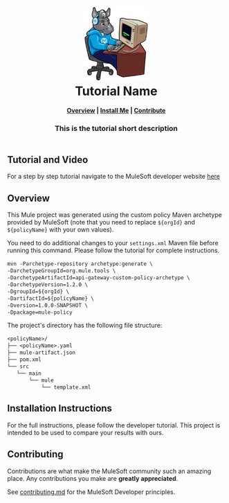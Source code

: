 <h1 align="center">
	<img
	width="150"
	src="/images/max-terminal.gif"></br>
	Tutorial Name<br>     
</h1>

<h4 align="center">
	<a href="#overview">Overview</a> |
	<a href="#installation-instructions">Install Me</a> |
	<a href="#contributing">Contribute</a>
</h4>
	
<h3 align="center">
	This is the tutorial short description<br><br>
</h3>

## Tutorial and Video

For a step by step tutorial navigate to the MuleSoft developer website [here](https://developer.mulesoft.com/tutorials-and-howtos/custom-api-policies-api-manager-circuit-breaker-policy/)

## Overview

This Mule project was generated using the custom policy Maven archetype provided by MuleSoft (note that you need to replace `${orgId}` and `${policyName}` with your own values).

You need to do additional changes to your `settings.xml` Maven file before running this command. Please follow the tutorial for complete instructions.

```shell
mvn -Parchetype-repository archetype:generate \
-DarchetypeGroupId=org.mule.tools \
-DarchetypeArtifactId=api-gateway-custom-policy-archetype \
-DarchetypeVersion=1.2.0 \
-DgroupId=${orgId} \
-DartifactId=${policyName} \
-Dversion=1.0.0-SNAPSHOT \
-Dpackage=mule-policy
```

The project's directory has the following file structure:
```
<policyName>/
├── <policyName>.yaml
├── mule-artifact.json
├── pom.xml
└── src
   └── main
       └── mule
           └── template.xml
```

## Installation Instructions

For the full instructions, please follow the developer tutorial. This project is intended to be used to compare your results with ours.

## Contributing

Contributions are what make the MuleSoft community such an amazing place. Any contributions you make are **greatly appreciated**.
	
See [contributing.md](/contributing.md) for the MuleSoft Developer principles.
